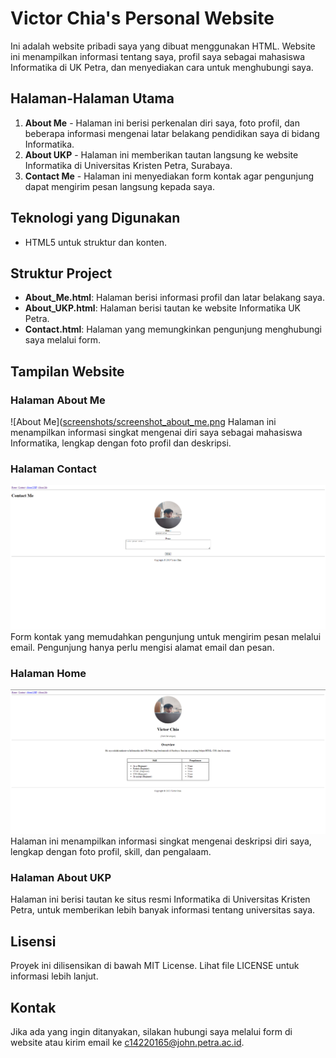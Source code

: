 # Victor Chia's Personal Website

Ini adalah website pribadi saya yang dibuat menggunakan HTML. Website ini menampilkan informasi tentang saya, profil saya sebagai mahasiswa Informatika di UK Petra, dan menyediakan cara untuk menghubungi saya.

## Halaman-Halaman Utama

1. **About Me** - Halaman ini berisi perkenalan diri saya, foto profil, dan beberapa informasi mengenai latar belakang pendidikan saya di bidang Informatika.
2. **About UKP** - Halaman ini memberikan tautan langsung ke website Informatika di Universitas Kristen Petra, Surabaya.
3. **Contact Me** - Halaman ini menyediakan form kontak agar pengunjung dapat mengirim pesan langsung kepada saya.

## Teknologi yang Digunakan

- HTML5 untuk struktur dan konten.

## Struktur Project

- **About_Me.html**: Halaman berisi informasi profil dan latar belakang saya.
- **About_UKP.html**: Halaman berisi tautan ke website Informatika UK Petra.
- **Contact.html**: Halaman yang memungkinkan pengunjung menghubungi saya melalui form.

## Tampilan Website

### Halaman About Me
![About Me]([screenshots/screenshot_about_me.png](https://github.com/Arsenik12/Biodata_Website/blob/main/Assets/website_previews/About_Me.png)
Halaman ini menampilkan informasi singkat mengenai diri saya sebagai mahasiswa Informatika, lengkap dengan foto profil dan deskripsi.

### Halaman Contact
![Contact Me](https://github.com/Arsenik12/Biodata_Website/blob/main/Assets/website_previews/Contact.png)
Form kontak yang memudahkan pengunjung untuk mengirim pesan melalui email. Pengunjung hanya perlu mengisi alamat email dan pesan.

### Halaman Home
![Home](https://github.com/Arsenik12/Biodata_Website/blob/main/Assets/website_previews/Home.png)
Halaman ini menampilkan informasi singkat mengenai deskripsi diri saya, lengkap dengan foto profil, skill, dan pengalaam.

### Halaman About UKP
Halaman ini berisi tautan ke situs resmi Informatika di Universitas Kristen Petra, untuk memberikan lebih banyak informasi tentang universitas saya.

## Lisensi

Proyek ini dilisensikan di bawah MIT License. Lihat file LICENSE untuk informasi lebih lanjut.

## Kontak

Jika ada yang ingin ditanyakan, silakan hubungi saya melalui form di website atau kirim email ke [c14220165@john.petra.ac.id](mailto:c14220165@john.petra.ac.id).
